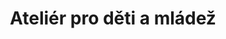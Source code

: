 ---
id: 0be4cb5c-0460-41f5-a5ba-fbf61d2adaa3
title: "Ateliér pro děti a mládež"
price: 90000
year: 2013
description: "Obsahem projektu je tvorba vzdělávací metodiky a realizace divadelních workshopů přímo ke konkrétním představením pro žáky základních a studenty středních škol, kteří navštíví Národní divadlo moravskoslezské v Ostravě v rámci školní výuky. Interaktivní workshopy jsou otevřeny pro všechny zájemce z regionu. Díky nim už pro děti nebude návštěva divadla nikdy nuda!"
kouskovani: false
locationName: undefined
position:
  lng: 18.2882095846894
  lat: 49.836203321232034
---